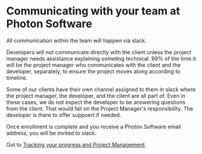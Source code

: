 # Communicating with your team at Photon Software

All communication within the team will happen via slack.

Developers will not communicate directly with the client unless the project manager needs assistance explaining someting technical. 99% of the time it will be the project manager who communicates with the client and the developer, separately, to ensure the project moves along according to timeline.

Some of our clients have their own channel assigned to them in slack where the project manager, the developer, and the client are all part of. Even in these cases, we do not expect the developer to be answering questions from the client. That would fall on the Project Manager's responsibility. The developer is there to offer suppoert if needed.

Once enrollment is complete and you receive a Photon.Software email address, you will be invited to slack.

Got to [Tracking your progress and Project Management](Project%20Management).